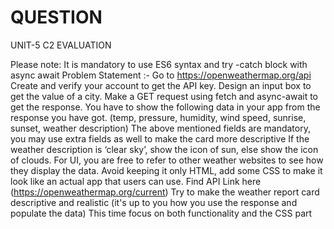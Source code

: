 # QUESTION

UNIT-5 C2 EVALUATION

Please note: It is mandatory to use ES6 syntax and try -catch block with async await
Problem Statement :-
Go to https://openweathermap.org/api
Create and verify your account to get the API key.
Design an input box to get the value of a city.
Make a GET request using fetch and async-await to get the response.
You have to show the following data in your app from the response you have got. (temp, pressure, humidity, wind speed, sunrise, sunset, weather description)
The above mentioned fields are mandatory, you may use extra fields as well to make the card more descriptive
If the weather description is ‘clear sky’, show the icon of sun, else show the icon of clouds.
For UI, you are free to refer to other weather websites to see how they display the data.
Avoid keeping it only HTML, add some CSS to make it look like an actual app that users can use.
Find API Link here (https://openweathermap.org/current)
Try to make the weather report card descriptive and realistic (it's up to you how you use the response and populate the data)
This time focus on both functionality and the CSS part
